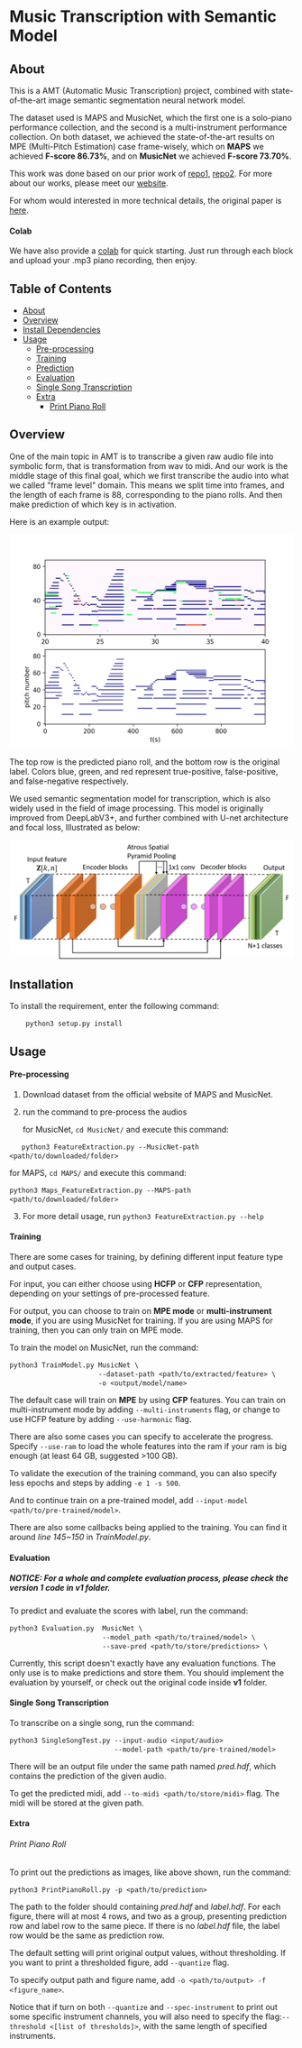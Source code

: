 
# Music Transcription with Semantic Model

## About

This is a AMT (Automatic  Music Transcription) project, combined with state-of-the-art image semantic segmentation neural network model. 

The dataset used is MAPS and MusicNet, which the first one is a solo-piano performance collection, and the second is a multi-instrument performance collection.  On both dataset, we achieved the state-of-the-art results on MPE (Multi-Pitch Estimation) case frame-wisely, which on **MAPS** we achieved **F-score 86.73%**, and on **MusicNet** we achieved **F-score 73.70%**.

This work was done based on our prior work of [repo1](https://github.com/BreezeWhite/CFP_NeuralNetwork), [repo2](https://github.com/s603122001/Vocal-Melody-Extraction). For more about our works, please meet our [website](https://sites.google.com/view/mctl/home).

For whom would interested in more technical details, the original paper is [here](https://ieeexplore.ieee.org/abstract/document/8682605).

#### Colab
We have also provide a [colab](http://bit.ly/transcribe-colab) for quick starting. Just run through each block and upload your .mp3 piano recording, then enjoy.


## Table of Contents

* [About](#About)
* [Overview](#overview)
* [Install Dependencies](#installation)
* [Usage](#Usage)
  * [Pre-processing](#pre-processing)
  * [Training](#training)
  * [Prediction](#prediction)
  * [Evaluation](#evaluation)
  * [Single Song Transcription](#single-song-transcription)
  * [Extra](#extra)
    * [Print Piano Roll](#print-piano-roll)

## Overview

One of the main topic in AMT is to transcribe a given raw audio file into symbolic form, that is transformation from wav to midi.  And our work is the middle stage of this final goal, which we first transcribe the audio into what we called "frame level" domain. This means we split time into frames, and the length of each frame is 88, corresponding to the piano rolls. And then make prediction of which key is in activation. 

Here is an example output:

![maps](./figures/MAPS_1.png)

The top row is the predicted piano roll, and the bottom row is the original label. Colors blue, green, and red represent true-positive, false-positive, and false-negative respectively.

We used semantic segmentation model for transcription, which is also widely used in the field of image processing.  This model is originally improved from DeepLabV3+, and further combined with U-net architecture and focal loss, Illustrated as below: 

![model](./figures/ModelArch.png)

## Installation
To install the requirement, enter the following command:

```
    python3 setup.py install
```

## Usage

#### Pre-processing

1. Download dataset from the official website of MAPS and MusicNet.

2. run the command to pre-process the audios

   for MusicNet, `cd MusicNet/`  and execute this command:

```
   python3 FeatureExtraction.py --MusicNet-path <path/to/downloaded/folder>
```

   for MAPS, `cd MAPS/` and execute this command:

   ```
   python3 Maps_FeatureExtraction.py --MAPS-path <path/to/downloaded/folder>
   ```

3. For more detail usage, run `python3 FeatureExtraction.py --help`

#### Training

There are some cases for training, by defining different input feature type and output cases. 

For input, you can either choose using **HCFP** or **CFP** representation, depending on your settings of pre-processed feature.  

For output, you can choose to train on **MPE mode** or **multi-instrument mode**, if you are using MusicNet for training. If you are using MAPS for training, then you can only train on MPE mode.



  To train the model on MusicNet, run the command:

  ```
  python3 TrainModel.py MusicNet \
                        --dataset-path <path/to/extracted/feature> \ 
                        -o <output/model/name>
  ```


  The default case will train on **MPE** by using **CFP** features. You can train on multi-instrument mode by adding `--multi-instruments` flag, or change to use HCFP feature by adding `--use-harmonic` flag.



  There are also some cases you can specify to accelerate the progress. Specify `--use-ram` to load the whole features into the ram if your ram is big enough (at least 64 GB, suggested >100 GB).

  To validate the execution of the training command, you can also specify less epochs and steps by adding `-e 1 -s 500`. 

  And to continue train on a pre-trained model, add `--input-model <path/to/pre-trained/model>`.

  There are also some callbacks being applied to the training. You can find it around *line 145~150* in *TrainModel.py*.

#### Evaluation

##### *NOTICE: For a whole and complete evaluation process, please check the version 1 code in **v1** folder.*

To predict and evaluate the scores with label, run the command:

```
python3 Evaluation.py  MusicNet \
                       --model_path <path/to/trained/model> \
                       --save-pred <path/to/store/predictions> \
```

Currently, this script doesn't exactly have any evaluation functions. The only use is to make predictions and store them. You should implement the evaluation by yourself, or check out the original code inside **v1** folder.

#### Single Song Transcription

To transcribe on a single song, run the command:

```
python3 SingleSongTest.py --input-audio <input/audio> 
                          --model-path <path/to/pre-trained/model>
```

There will be an output file under the same path named *pred.hdf*, which contains the prediction of the given audio. 

To get the predicted midi, add `--to-midi <path/to/store/midi>` flag. The midi will be stored at the given path.

#### Extra

###### Print Piano Roll

To print out the predictions as images, like above shown, run the command:

```
python3 PrintPianoRoll.py -p <path/to/prediction>
```

The path to the folder should containing *pred.hdf* and *label.hdf*. For each figure, there will at most 4 rows, and two as a group, presenting prediction row and label row to the same piece. If there is no *label.hdf* file, the label row would be the same as prediction row.

The default setting will print original output values, without thresholding.  If you want to print a thresholded figure, add `--quantize` flag. 

To specify output path and figure name, add `-o <path/to/output> -f <figure_name>`.

Notice that if turn on both `--quantize` and `--spec-instrument` to print out some specific instrument channels, you will also need to specify the flag:`--threshold <[list of thresholds]>`, with the same length of specified instruments.

